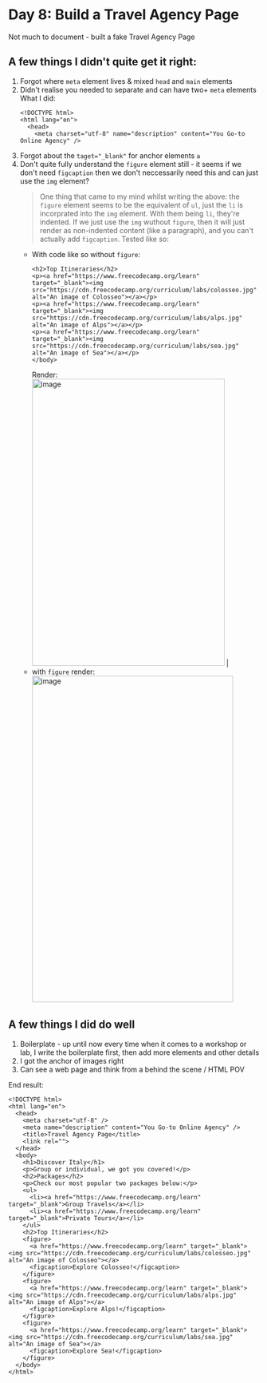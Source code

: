# Day 8: Build a Travel Agency Page
Not much to document - built a fake Travel Agency Page   
## A few things I didn't quite get it right:
1. Forgot where `meta` element lives & mixed `head` and `main` elements
2. Didn't realise you needed to separate and can have two+ `meta` elements   
What I did:
    ```
    <!DOCTYPE html>
    <html lang="en">
      <head>
        <meta charset="utf-8" name="description" content="You Go-to Online Agency" />
    ```
3. Forgot about the `taget="_blank"` for anchor elements `a`
4. Don't quite fully understand the `figure` element still - it seems if we don't need `figcaption` then we don't neccessarily need this and can just use the `img` element?
   > One thing that came to my mind whilst writing the above: the `figure` element seems to be the equivalent of `ul`, just the `li` is incorprated into the `img` element. With them being `li`, they're indented. If we just use the `img` wuthout `figure`, then it will just render as non-indented content (like a paragraph), and you can't actually add `figcaption`.
   > Tested like so:   
     - With code like so without `figure`:   
       ```
       <h2>Top Itineraries</h2>
       <p><a href="https://www.freecodecamp.org/learn" target="_blank"><img src="https://cdn.freecodecamp.org/curriculum/labs/colosseo.jpg" alt="An image of Colosseo"></a></p>
       <p><a href="https://www.freecodecamp.org/learn" target="_blank"><img src="https://cdn.freecodecamp.org/curriculum/labs/alps.jpg" alt="An image of Alps"></a></p>
       <p><a href="https://www.freecodecamp.org/learn" target="_blank"><img src="https://cdn.freecodecamp.org/curriculum/labs/sea.jpg" alt="An image of Sea"></a></p>
       </body>
       ```   
       Render:   
  <img width="386" height="575" alt="image" src="https://github.com/user-attachments/assets/1a36f284-0f75-43ab-ba55-379f6f7fc2f8" /> |
    - with `figure` render:   
      <img width="403" height="654" alt="image" src="https://github.com/user-attachments/assets/ea3c52f5-19f0-44f6-a4a1-b415e13161c1" />

## A few things I did do well
1. Boilerplate - up until now every time when it comes to a workshop or lab, I write the boilerplate first, then add more elements and other details
2. I got the anchor of images right
3. Can see a web page and think from a behind the scene / HTML POV

End result:
```
<!DOCTYPE html>
<html lang="en">
  <head>
    <meta charset="utf-8" />
    <meta name="description" content="You Go-to Online Agency" />
    <title>Travel Agency Page</title>
    <link rel="">
  </head>
  <body>
    <h1>Discover Italy</h1>
    <p>Group or individual, we got you covered!</p>
    <h2>Packages</h2>
    <p>Check our most popular two packages below:</p>
    <ul>
      <li><a href="https://www.freecodecamp.org/learn" target="_blank">Group Travels</a></li>
      <li><a href="https://www.freecodecamp.org/learn" target="_blank">Private Tours</a></li>
    </ul>
    <h2>Top Itineraries</h2>
    <figure>
      <a href="https://www.freecodecamp.org/learn" target="_blank"><img src="https://cdn.freecodecamp.org/curriculum/labs/colosseo.jpg" alt="An image of Colosseo"></a>
      <figcaption>Explore Colosseo!</figcaption>
    </figure>
    <figure>
      <a href="https://www.freecodecamp.org/learn" target="_blank"><img src="https://cdn.freecodecamp.org/curriculum/labs/alps.jpg" alt="An image of Alps"></a>
      <figcaption>Explore Alps!</figcaption>
    </figure>
    <figure>
      <a href="https://www.freecodecamp.org/learn" target="_blank"><img src="https://cdn.freecodecamp.org/curriculum/labs/sea.jpg" alt="An image of Sea"></a>
      <figcaption>Explore Sea!</figcaption>
    </figure>
  </body>
</html>
```
